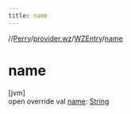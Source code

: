 ```yaml
---
title: name
---
```

//[Perry](../../../index.html)/[provider.wz](../index.html)/[WZEntry](index.html)/[name](name.html)



# name



[jvm]\
open override val [name](name.html): [String](https://kotlinlang.org/api/latest/jvm/stdlib/kotlin/-string/index.html)




